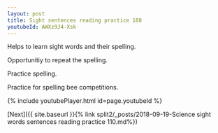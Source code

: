 ```yaml
---
layout: post
title: Sight sentences reading practice 188
youtubeId: AWXz9J4-Xsk
---
```

 
 
Helps to learn sight words and their spelling.

Opportunitiy to repeat the spelling. 

Practice spelling. 
 
Practice for spelling bee competitions. 
 
{% include youtubePlayer.html id=page.youtubeId %}
 
 

[Next]({{ site.baseurl }}{% link  split2/_posts/2018-09-19-Science sight words sentences reading practice 110.md%})
 
